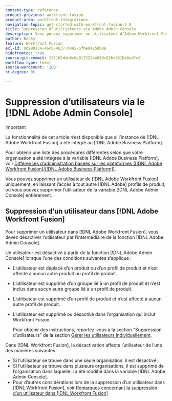 ```yaml
---
content-type: reference
product-previous: workfront-fusion
product-area: workfront-integrations
navigation-topic: get-started-with-workfront-fusion-2-0
title: Suppression d’utilisateurs via Adobe Admin Console
description: Vous pouvez supprimer un utilisateur d’Adobe Workfront Fusion uniquement, en laissant l’accès à tout autre profil de produit Adobe, ou vous pouvez entièrement le supprimer de Adobe Admin Console.
author: Becky
feature: Workfront Fusion
exl-id: 0d989134-46c0-4637-b465-6fbe04258b8a
hidefromtoc: true
source-git-commit: 137165deb0c0e9172224e810c82bc651bb0adfc0
workflow-type: tm+mt
source-wordcount: '288'
ht-degree: 0%

---
```


# Suppression d’utilisateurs via le [!DNL Adobe Admin Console]

>[!IMPORTANT]
>
>La fonctionnalité de cet article n’est disponible que si l’instance de [!DNL Adobe Workfront Fusion] a été intégré au [!DNL Adobe Business Platform].
>
>Pour obtenir une liste des procédures différentes selon que votre organisation a été intégrée à la variable [!DNL Adobe Business Platform], voir [Différences d’administration basées sur les plateformes ([!DNL Adobe Workfront Fusion]/[!DNL Adobe Business Platform])](../../workfront-fusion/fusion-in-admin-console/fusion-adobe-admin-console.md).

Vous pouvez supprimer un utilisateur de [!DNL Adobe Workfront Fusion] uniquement, en laissant l’accès à tout autre [!DNL Adobe] profils de produit, ou vous pouvez supprimer l’utilisateur de la variable [!DNL Adobe Admin Console] entièrement.

## Suppression d’un utilisateur dans [!DNL Adobe Workfront Fusion]

Pour supprimer un utilisateur dans [!DNL Adobe Workfront Fusion], vous devez désactiver l’utilisateur par l’intermédiaire de la fonction [!DNL Adobe Admin Console].

Un utilisateur est désactivé à partir de la fonction [!DNL Adobe Admin Console] lorsque l’une des conditions suivantes s’applique :

* L’utilisateur est déplacé d’un produit ou d’un profil de produit et n’est affecté à aucun autre produit ou profil de produit.
* L’utilisateur est supprimé d’un groupe lié à un profil de produit et n’est inclus dans aucun autre groupe lié à un profil de produit.
* L’utilisateur est supprimé d’un profil de produit et n’est affecté à aucun autre profil de produit.
* L’utilisateur est supprimé ou désactivé dans l’organisation qui inclut Workfront Fusion.

   Pour obtenir des instructions, reportez-vous à la section &quot;Suppression d’utilisateurs&quot; de la section [Gérer les utilisateurs individuellement](https://helpx.adobe.com/enterprise/using/manage-users-individually.html).

Dans [!DNL Workfront Fusion], la désactivation affecte l’utilisateur de l’une des manières suivantes :

* Si l’utilisateur se trouve dans une seule organisation, il est désactivé.
* Si l’utilisateur se trouve dans plusieurs organisations, il est supprimé de l’organisation dans laquelle il a été modifié dans la variable [!DNL Adobe Admin Console].
* Pour d’autres considérations lors de la suppression d’un utilisateur dans [!DNL Workfront Fusion], voir [Remarques concernant la suppression d’un utilisateur dans [!DNL Workfront Fusion]](../../workfront-fusion/organizations/manage-fusion-users.md#consider)
